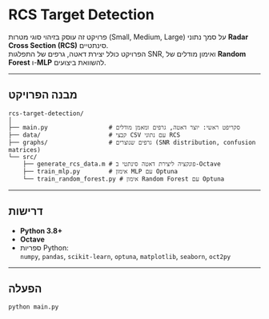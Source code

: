 # RCS Target Detection

פרויקט זה עוסק בזיהוי סוגי מטרות (Small, Medium, Large) על סמך נתוני **Radar Cross Section (RCS)** סינתטיים.  
הפרויקט כולל יצירת דאטה, גרפים של התפלגות SNR, ואימון מודלים של **Random Forest** ו-**MLP** להשוואת ביצועים.

---
## מבנה הפרויקט
```
rcs-target-detection/
│
├── main.py                 # סקריפט ראשי: יוצר דאטה, גרפים ומאמן מודלים
├── data/                   # קבצי CSV עם נתוני RCS
├── graphs/                 # גרפים שנוצרים (SNR distribution, confusion matrices)
└── src/
    ├── generate_rcs_data.m # פונקציה ליצירת דאטה סינתטי ב-Octave
    ├── train_mlp.py        # אימון MLP עם Optuna
    └── train_random_forest.py # אימון Random Forest עם Optuna
```
---
## דרישות

- **Python 3.8+**  
- **Octave**  
- ספריות Python:  
  `numpy`, `pandas`, `scikit-learn`, `optuna`, `matplotlib`, `seaborn`, `oct2py`

---
## הפעלה

```bash
python main.py
